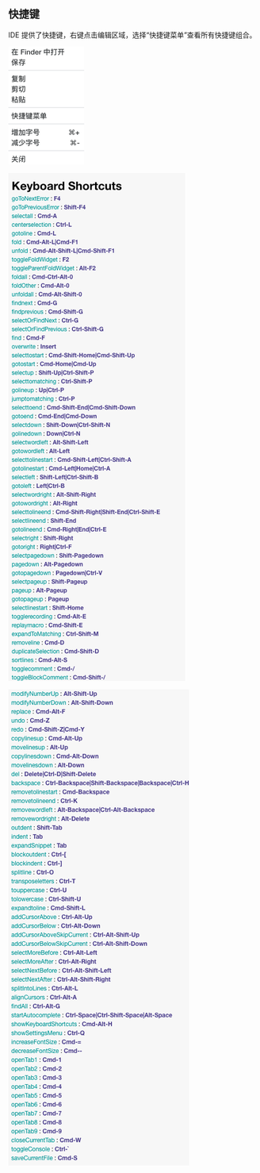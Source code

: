 ## 快捷键

IDE 提供了快捷键，右键点击编辑区域，选择“快捷键菜单”查看所有快捷键组合。

![](./assets/shortcut.png)

![](./assets/shortcut01.png)

![](./assets/shortcut02.png)